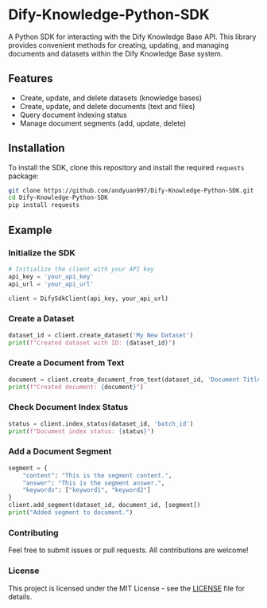 # Dify-Knowledge-Python-SDK

A Python SDK for interacting with the Dify Knowledge Base API. This library provides convenient methods for creating, updating, and managing documents and datasets within the Dify Knowledge Base system.

## Features
- Create, update, and delete datasets (knowledge bases)
- Create, update, and delete documents (text and files)
- Query document indexing status
- Manage document segments (add, update, delete)

## Installation

To install the SDK, clone this repository and install the required `requests` package:

```bash
git clone https://github.com/andyuan997/Dify-Knowledge-Python-SDK.git
cd Dify-Knowledge-Python-SDK
pip install requests
```

## Example
### Initialize the SDK
```python
# Initialize the client with your API key
api_key = 'your_api_key'
api_url = 'your_api_url'

client = DifySdkClient(api_key, your_api_url)
```
### Create a Dataset
```python
dataset_id = client.create_dataset('My New Dataset')
print(f"Created dataset with ID: {dataset_id}")
```

### Create a Document from Text
```python
document = client.create_document_from_text(dataset_id, 'Document Title', 'This is the content of the document.')
print(f"Created document: {document}")
```

### Check Document Index Status
```python
status = client.index_status(dataset_id, 'batch_id')
print(f"Document index status: {status}")
```

### Add a Document Segment
```python
segment = {
    "content": "This is the segment content.",
    "answer": "This is the segment answer.",
    "keywords": ["keyword1", "keyword2"]
}
client.add_segment(dataset_id, document_id, [segment])
print("Added segment to document.")
```

### Contributing
Feel free to submit issues or pull requests. All contributions are welcome!

### License
This project is licensed under the MIT License - see the [LICENSE](LICENSE) file for details.

